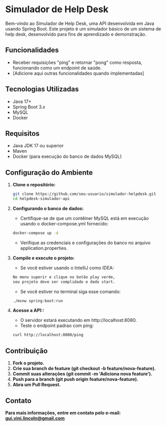 # Simulador de Help Desk

Bem-vindo ao Simulador de Help Desk, uma API desenvolvida em Java usando Spring Boot. Este projeto é um simulador básico de um sistema de help desk, desenvolvido para fins de aprendizado e demonstração.

## Funcionalidades

- Receber requisições "ping" e retornar "pong" como resposta, funcionando como um endpoint de saúde.
- [Adicione aqui outras funcionalidades quando implementadas]

## Tecnologias Utilizadas

- Java 17+
- Spring Boot 3.x
- MySQL
- Docker

## Requisitos

- Java JDK 17 ou superior
- Maven
- Docker (para execução do banco de dados MySQL)

## Configuração do Ambiente

1. **Clone o repositório:**
   ```bash
   git clone https://github.com/seu-usuario/simulador-helpdesk.git
   cd helpdesk-simulador-api
   ```
2. **Configurando o banco de dados:**
    - Certifique-se de que um contêiner MySQL está em execução usando o docker-compose.yml fornecido:

    ```bash
   docker-compose up -d
    ```
   - Verifique as credenciais e configurações do banco no arquivo application.properties.


3.  **Compile e execute o projeto:**
    - Se você estiver usando o IntelliJ como IDEA:
    ```bash
    No menu superir e clique no botão play verde,
    seu projeto deve ser complidado e dado start.
    ```
    - Se você estiver no terminal siga esse comando:
    ```bash
    ./mvnw spring-boot:run
    ```
4. **Acesse a API::**
    - O servidor estará executando em http://localhost:8080.
    - Teste o endpoint padrao com ping:
    ```bash
    curl http://localhost:8080/ping
    ```


## Contribuição
1. **Fork o projeto.**
2. **Crie sua branch de feature (git checkout -b feature/nova-feature).**
3. **Commit suas alterações (git commit -m 'Adiciona nova feature').**
4. **Push para a branch (git push origin feature/nova-feature).**
5. **Abra um Pull Request.**

## Contato

**Para mais informações, entre em contato pelo e-mail: gui.vini.lincoln@gmail.com**
